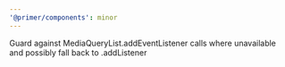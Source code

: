 ```yaml
---
'@primer/components': minor
---
```


Guard against MediaQueryList.addEventListener calls where unavailable and possibly fall back to .addListener
